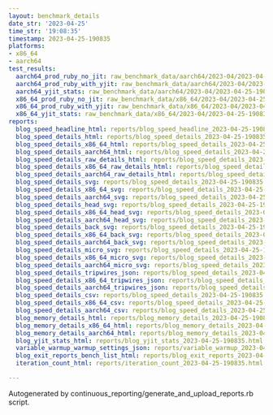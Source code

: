 ```yaml
---
layout: benchmark_details
date_str: '2023-04-25'
time_str: '19:08:35'
timestamp: 2023-04-25-190835
platforms:
- x86_64
- aarch64
test_results:
  aarch64_prod_ruby_no_jit: raw_benchmark_data/aarch64/2023-04/2023-04-25-190835_basic_benchmark_aarch64_prod_ruby_no_jit.json
  aarch64_prod_ruby_with_yjit: raw_benchmark_data/aarch64/2023-04/2023-04-25-190835_basic_benchmark_aarch64_prod_ruby_with_yjit.json
  aarch64_yjit_stats: raw_benchmark_data/aarch64/2023-04/2023-04-25-190835_basic_benchmark_aarch64_yjit_stats.json
  x86_64_prod_ruby_no_jit: raw_benchmark_data/x86_64/2023-04/2023-04-25-190835_basic_benchmark_x86_64_prod_ruby_no_jit.json
  x86_64_prod_ruby_with_yjit: raw_benchmark_data/x86_64/2023-04/2023-04-25-190835_basic_benchmark_x86_64_prod_ruby_with_yjit.json
  x86_64_yjit_stats: raw_benchmark_data/x86_64/2023-04/2023-04-25-190835_basic_benchmark_x86_64_yjit_stats.json
reports:
  blog_speed_headline_html: reports/blog_speed_headline_2023-04-25-190835.html
  blog_speed_details_html: reports/blog_speed_details_2023-04-25-190835.html
  blog_speed_details_x86_64_html: reports/blog_speed_details_2023-04-25-190835.x86_64.html
  blog_speed_details_aarch64_html: reports/blog_speed_details_2023-04-25-190835.aarch64.html
  blog_speed_details_raw_details_html: reports/blog_speed_details_2023-04-25-190835.raw_details.html
  blog_speed_details_x86_64_raw_details_html: reports/blog_speed_details_2023-04-25-190835.x86_64.raw_details.html
  blog_speed_details_aarch64_raw_details_html: reports/blog_speed_details_2023-04-25-190835.aarch64.raw_details.html
  blog_speed_details_svg: reports/blog_speed_details_2023-04-25-190835.svg
  blog_speed_details_x86_64_svg: reports/blog_speed_details_2023-04-25-190835.x86_64.svg
  blog_speed_details_aarch64_svg: reports/blog_speed_details_2023-04-25-190835.aarch64.svg
  blog_speed_details_head_svg: reports/blog_speed_details_2023-04-25-190835.head.svg
  blog_speed_details_x86_64_head_svg: reports/blog_speed_details_2023-04-25-190835.x86_64.head.svg
  blog_speed_details_aarch64_head_svg: reports/blog_speed_details_2023-04-25-190835.aarch64.head.svg
  blog_speed_details_back_svg: reports/blog_speed_details_2023-04-25-190835.back.svg
  blog_speed_details_x86_64_back_svg: reports/blog_speed_details_2023-04-25-190835.x86_64.back.svg
  blog_speed_details_aarch64_back_svg: reports/blog_speed_details_2023-04-25-190835.aarch64.back.svg
  blog_speed_details_micro_svg: reports/blog_speed_details_2023-04-25-190835.micro.svg
  blog_speed_details_x86_64_micro_svg: reports/blog_speed_details_2023-04-25-190835.x86_64.micro.svg
  blog_speed_details_aarch64_micro_svg: reports/blog_speed_details_2023-04-25-190835.aarch64.micro.svg
  blog_speed_details_tripwires_json: reports/blog_speed_details_2023-04-25-190835.tripwires.json
  blog_speed_details_x86_64_tripwires_json: reports/blog_speed_details_2023-04-25-190835.x86_64.tripwires.json
  blog_speed_details_aarch64_tripwires_json: reports/blog_speed_details_2023-04-25-190835.aarch64.tripwires.json
  blog_speed_details_csv: reports/blog_speed_details_2023-04-25-190835.csv
  blog_speed_details_x86_64_csv: reports/blog_speed_details_2023-04-25-190835.x86_64.csv
  blog_speed_details_aarch64_csv: reports/blog_speed_details_2023-04-25-190835.aarch64.csv
  blog_memory_details_html: reports/blog_memory_details_2023-04-25-190835.html
  blog_memory_details_x86_64_html: reports/blog_memory_details_2023-04-25-190835.x86_64.html
  blog_memory_details_aarch64_html: reports/blog_memory_details_2023-04-25-190835.aarch64.html
  blog_yjit_stats_html: reports/blog_yjit_stats_2023-04-25-190835.html
  variable_warmup_warmup_settings_json: reports/variable_warmup_2023-04-25-190835.warmup_settings.json
  blog_exit_reports_bench_list_html: reports/blog_exit_reports_2023-04-25-190835.bench_list.html
  iteration_count_html: reports/iteration_count_2023-04-25-190835.html

---
```

Autogenerated by continuous_reporting/generate_and_upload_reports.rb script.
